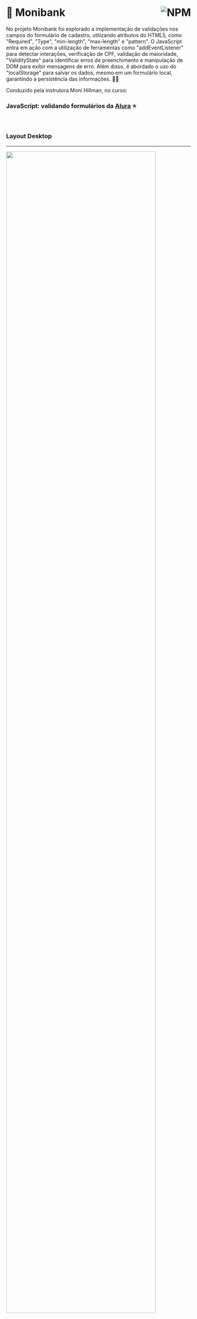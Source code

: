 # 🏦 Monibank <a href="https://github.com/Rodolfo-Sampaio/monibank-main/blob/main/LICENSE"><img src="https://img.shields.io/npm/l/react" alt="NPM" align="right"></a>

No projeto Monibank foi explorado a implementação de validações nos campos do formulário de cadastro, utilizando atributos do HTML5, como "Required", "Type", "min-length", "max-length" e "pattern". O JavaScript entra em ação com a utilização de ferramentas como "addEventListener" para detectar interações, verificação de CPF, validação de maioridade, "ValidityState" para identificar erros de preenchimento e manipulação de DOM para exibir mensagens de erro. Além disso, é abordado o uso do "localStorage" para salvar os dados, mesmo em um formulário local, garantindo a persistência das informações. 🚀💼

Conduzido pela instrutora Moni Hillman, no curso:
### JavaScript: validando formulários da [Alura](https://cursos.alura.com.br/course/javascript-validando-formularios) ⭐


<br>

### Layout Desktop
---
<img src="https://github.com/Rodolfo-Sampaio/monibank-main/assets/96917363/81babd69-c31c-4f32-bdc1-8578406a39a7" style="width: 90%">







<br>

##  Explore o 🚩[Monibank](https://monibank-main.vercel.app/)! 👀




<br>

### Tecnologias utilizadas nesse projeto ⚡
<span style="letter-spacing: 10px">
   <img src="https://skillicons.dev/icons?i=html" title="HTML" alt="HTML" width="60px"/>
   <img src="https://skillicons.dev/icons?i=css" title="CSS" alt="CSS" width="60px"/>
   <img src="https://skillicons.dev/icons?i=js" title="JavaScript" alt="JavaScript" width="60px"/>

</span>

#

<br>

### Instrutor(a):

<a href="https://github.com/MonicaHillman">
  <img src="https://avatars.githubusercontent.com/u/51282495?v=4" alt="Matheus Castiglioni" style="border-radius: 50%; width: 50px; height: 50px;">
</a>

[Monica Hillman](https://github.com/MonicaHillman)
<br>
<br>
### 🚀 Valeu pela passada no meu Git. Se curtiu, bora trocar ideias! Dá um [`Follow`](https://github.com/Rodolfo-Sampaio) que tô sempre por aqui.  😎👩‍💻

<img width=100% src="https://capsule-render.vercel.app/api?type=waving&color=87CEFA&height=120&section=footer"/>